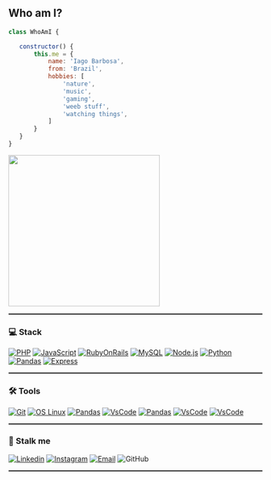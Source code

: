 
## Who am I?

 ```javascript
class WhoAmI {

    constructor() {
        this.me = {
            name: 'Iago Barbosa',
            from: 'Brazil',
            hobbies: [
                'nature',
                'music',
                'gaming',
                'weeb stuff',
                'watching things',
            ]
        }
    }
}
 ```

<img src="https://c.tenor.com/hRIocoioQMwAAAAC/friends-chandler-bing.gif" width="300px">

<hr style="border: 1px solid gray"> </hr>

### 💻 Stack
[![PHP](https://img.shields.io/badge/-Laravel-CCC?logo=Laravel&link=https://laravel.com/)](https://laravel.com/)
[![JavaScript](https://img.shields.io/badge/-JavaScript-F8FF12?logo=JavaScript&logoColor=black&link=https://www.ecma-international.org/)](https://www.ecma-international.org/)
[![RubyOnRails](https://img.shields.io/badge/-RubyOnRails-ff0000?logo=RubyOnRails&logoColor=white&link=https://rubyonrails.org/)](https://rubyonrails.org/)
[![MySQL](https://img.shields.io/badge/-MySQL-336791?logo=Mysql&logoColor=white&link=https://www.mysql.com/)](https://www.mysql.com/)
[![Node.js](https://img.shields.io/badge/-Node.js-339933?logo=Node.js&logoColor=white&link=https://nodejs.org)](https://nodejs.org)
[![Python](https://img.shields.io/badge/-Python-336791?logo=Python&logoColor=ffff00&link=https://www.python.org/)](https://www.python.org/)
[![Pandas](https://img.shields.io/badge/-Pandas-white?logo=Pandas&logoColor=blue&link=https://pandas.pydata.org/)](https://pandas.pydata.org/)
[![Express](https://img.shields.io/badge/-Express-blue?logo=Express&logoColor=white&link=https://expressjs.com/)](https://expressjs.com/)

<hr style="border: 1px solid gray"> </hr>

### 🛠️ Tools
[![Git](https://img.shields.io/badge/-Git-f1361f?logo=Git&logoColor=white&link=https://git-scm.com/)](https://git-scm.com/)
[![OS Linux](https://img.shields.io/badge/-OS_Linux-ffa62a?logo=Linux&logoColor=white&link=https://getfedora.org/)](https://getfedora.org/)
[![Pandas](https://img.shields.io/badge/-Postman-orange?logo=Postman&logoColor=white&link=https://www.postman.com/)](https://www.postman.com/)
[![VsCode](https://img.shields.io/badge/-AWS-white?logo=Amazon&Color=pink&link=https://aws.amazon.com/pt/)](https://aws.amazon.com/pt/)
[![Pandas](https://img.shields.io/badge/-Jupyter-gray?logo=Jupyter&logoColor=orange&link=https://jupyter.org/)](https://jupyter.org/)
[![VsCode](https://img.shields.io/badge/-Jetbrains-black?logo=Jetbrains&Color=pink&link=https://www.jetbrains.com/)](https://www.jetbrains.com/)
[![VsCode](https://img.shields.io/badge/-Scrum-green?logo=Scrum&logoColor=white&link=https://www.scrum.org/)](https://www.scrum.org/)
    
<hr style="border: 1px solid gray"> </hr>

### 🔎 Stalk me

[![Linkedin](https://img.shields.io/badge/-LinkedIn-blue?logo=Linkedin&logoColor=white&link=https://www.linkedin.com/in/iago-barbosa-martins-985604177/)](https://www.linkedin.com/in/iago-barbosa-martins-985604177/)
[![Instagram](https://img.shields.io/badge/-Instagram-000?logo=Instagram&logoColor=white&link=https://www.instagram.com/iagobm_/)](https://www.instagram.com/iagobm_/)
[![Email](https://img.shields.io/badge/-Email-de4343?logo=Gmail&logoColor=white&link=mailto:iagob4599@gmail.com)](mailto:iagob4599@gmail.com)
![GitHub](https://img.shields.io/github/followers/skyrippa?label=Seguir&style=social&logo=github)

<hr style="border: 1px solid gray"> </hr>